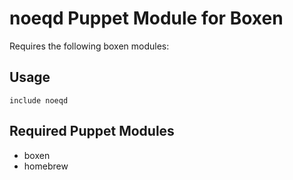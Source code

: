 # noeqd Puppet Module for Boxen

Requires the following boxen modules:

## Usage

```puppet
include noeqd
```

## Required Puppet Modules

* boxen
* homebrew

